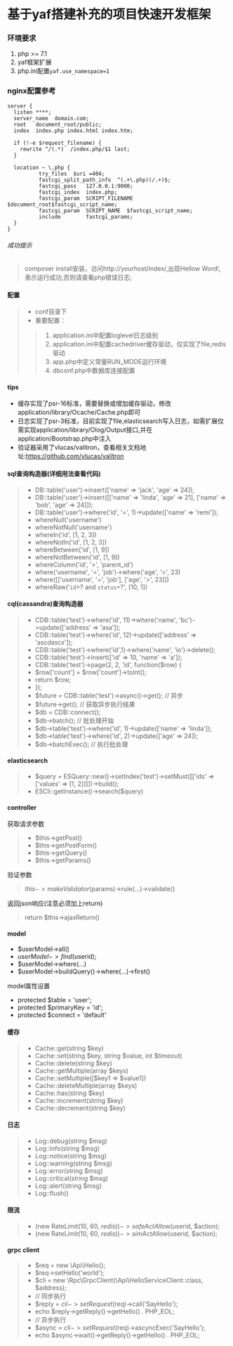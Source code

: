 # 基于yaf搭建补充的项目快速开发框架

### 环境要求
1. php >= 7.1
2. yaf框架扩展
3. php.ini配置``yaf.use_namespace=1``

### nginx配置参考
```
server {
  listen ****;
  server_name  domain.com;
  root   document_root/public;
  index  index.php index.html index.htm;

  if (!-e $request_filename) {
    rewrite ^/(.*)  /index.php/$1 last;
  }

  location ~ \.php {
          try_files  $uri =404;
          fastcgi_split_path_info  ^(.+\.php)(/.+)$;
          fastcgi_pass   127.0.0.1:9000;
          fastcgi_index  index.php;
          fastcgi_param  SCRIPT_FILENAME $document_root$fastcgi_script_name;
          fastcgi_param  SCRIPT_NAME  $fastcgi_script_name;
          include        fastcgi_params;
  }
}
```


###### 成功提示
> composer install安装，访问http://yourhost/index/,出现Hellow Word!, 表示运行成功,否则请查看php错误日志;

#### 配置
>* conf目录下
>* 重要配置：
>> 1. application.ini中配置loglevel日志级别
>> 2. application.ini中配置cachedriver缓存驱动，仅实现了file,redis驱动
>> 3. app.php中定义常量RUN_MODE运行环境
>> 4. dbconf.php中数据库连接配置

#### tips
* 缓存实现了psr-16标准，需要替换或增加缓存驱动，修改application/library/Ocache/Cache.php即可
* 日志实现了psr-3标准，目前实现了file,elasticsearch写入日志，如需扩展仅需实现application/library/Olog/Output接口,并在
application/Bootstrap.php中注入
* 验证器采用了vlucas/valitron，查看相关文档地址:https://github.com/vlucas/valitron

#### sql查询构造器(详细用法查看代码)
>* DB::table('user')->insert(['name' => 'jack', 'age' => 24]);
>* DB::table('user')->insert([['name' => 'linda', 'age' => 21], ['name' => 'bob', 'age' => 24]]);
>* DB::table('user')->where('id', '=', 1)->update(['name' => 'remi']);
>* whereNull('username')
>* whereNotNull('username')
>* whereIn('id', [1, 2, 3])
>* whereNotIn('id', [1, 2, 3])
>* whereBetween('id', [1, 9])
>* whereNotBetween('id', [1, 9])
>* whereColumn('id', '>', 'parent_id')
>* where('username', '=', 'job')->where('age', '>', 23)
>* where([['username', '=', 'job'], ['age', '>', 23]])
>* whereRaw('`id`>? and `status`=?', [10, 1])

#### cql(cassandra)查询构造器
>* CDB::table('test')->where('id', 11)->where('name', 'bc')->update(['address' => 'asa']);
>* CDB::table('test')->where('id', 12)->update(['address' => 'ascdascx']);
>* CDB::table('test')->where('id',1)->where('name', 'io')->delete();
>* CDB::table('test')->insert(['id' => 10, 'name' => 'a']);
>* CDB::table('test')->page(2, 2, 'id', function($row) {
>*    $row['count'] = $row['count']->toInt();
>*    return $row;
>* });
>* $future = CDB::table('test')->async()->get();  // 异步
>* $future->get();  // 获取异步执行结果
>* $db = CDB::connect();
>* $db->batch(); // 批处理开始
>* $db->table('test')->where('id', 1)->update(['name' => 'linda']);
>* $db->table('test')->where('id', 2)->update(['age' => 24]);
>* $db->batchExec(); // 执行批处理

#### elasticsearch
>* $query = ESQuery::new()->setIndex('test')->setMust([['ids' => ['values' => [1, 2]]]])->build();
>* ESCli::getInstance()->search($query)


#### controller
获取请求参数
>* $this->getPost()
>* $this->getPostForm()
>* $this->getQuery()
>* $this->getParams()

验证参数
> $this->makeValidator($params)->rule(...)->validate()

返回json响应(注意必须加上return)
> return $this->ajaxReturn()

#### model
* $userModel->all()
* $userModel->find($userid);
* $userModel->where(...)
* $userModel->buildQuery()->where(...)->first()

model属性设置
* protected $table = 'user';
* protected $primaryKey = 'id';
* protected $connect = 'default'

#### 缓存
>* Cache::get(string $key)
>* Cache::set(string $key, string $value, int $timeout)
>* Cache::delete(string $key)
>* Cache::getMultiple(array $keys)
>* Cache::setMultiple([$key1 => $value1])
>* Cache::deleteMultiple(array $keys)
>* Cache::has(string $key)
>* Cache::increment(string $key)
>* Cache::decrement(string $key)

#### 日志
>* Log::debug(string $msg)
>* Log::info(string $msg)
>* Log::notice(string $msg)
>* Log::warning(string $msg)
>* Log::error(string $msg)
>* Log::critical(string $msg)
>* Log::alert(string $msg)
>* Log::flush()

#### 限流
>* (new RateLimit(10, 60, $redis))->safeActAllow($userid, $action);
>* (new RateLimit(10, 60, $redis))->simActAllow($userid, $action);

#### grpc client
>* $req = new \Api\Hello();
>* $req->setHello('world');
>* $cli = new \Rpc\GrpcClient(\Api\HelloServiceClient::class, $address);
>* // 同步执行
>* $reply = $cli->setRequest($req)->call('SayHello');
>* echo  $reply->getReply()->getHello() . PHP_EOL;
>* // 异步执行
>* $async = $cli->setRequest($req)->ascyncExec('SayHello');
>* echo $async->wait()->getReply()->getHello() . PHP_EOL;

 